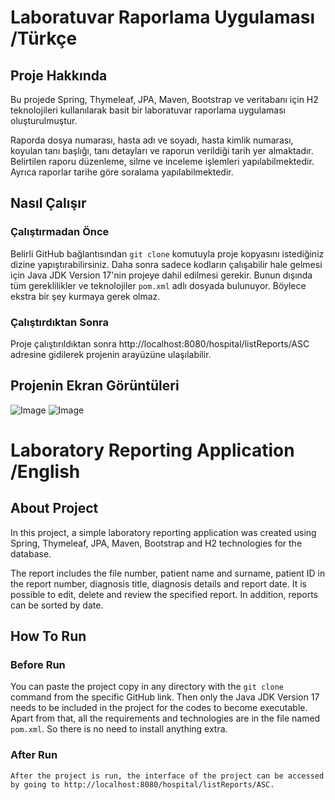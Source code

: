 # Laboratuvar Raporlama Uygulaması /Türkçe
## Proje Hakkında
Bu projede Spring, Thymeleaf, JPA, Maven, Bootstrap ve veritabanı için H2 teknolojileri kullanılarak basit bir laboratuvar raporlama uygulaması oluşturulmuştur.

Raporda dosya numarası, hasta adı ve soyadı, hasta kimlik
numarası, koyulan tanı başlığı, tanı detayları ve raporun verildiği
tarih yer almaktadır. Belirtilen raporu düzenleme, silme ve inceleme işlemleri yapılabilmektedir. Ayrıca raporlar tarihe göre soralama yapılabilmektedir.

## Nasıl Çalışır
### Çalıştırmadan Önce
Belirli GitHub bağlantısından `git clone` komutuyla proje kopyasını istediğiniz dizine yapıştırabilirsiniz.
Daha sonra sadece kodların çalışabilir hale gelmesi için Java JDK Version 17'nin projeye dahil edilmesi gerekir. Bunun dışında tüm gereklilikler ve teknolojiler `pom.xml` adlı dosyada bulunuyor. Böylece ekstra bir şey kurmaya gerek olmaz.
### Çalıştırdıktan Sonra
Proje çalıştırıldıktan sonra http://localhost:8080/hospital/listReports/ASC adresine gidilerek projenin arayüzüne ulaşılabilir.

## Projenin Ekran Görüntüleri
![Image](https://i.hizliresim.com/c5d2ln3.JPG)
![Image](https://i.hizliresim.com/itkfh4m.JPG)



# Laboratory Reporting Application /English
## About Project
In this project, a simple laboratory reporting application was created using  Spring, Thymeleaf, JPA, Maven, Bootstrap and H2 technologies for the database.

The report includes the file number, patient name and surname, patient ID in the report
number, diagnosis title, diagnosis details and report date. It is possible to edit, delete and review the specified report. In addition, reports can be sorted by date.

## How To Run
### Before Run
You can paste the project copy in any directory with the `git clone` command from the specific GitHub link.
Then only the Java JDK Version 17 needs to be included in the project for the codes to become executable. Apart from that, all the requirements and technologies are in the file named `pom.xml`. So there is no need to install anything extra.
### After Run
`After the project is run, the interface of the project can be accessed by going to http://localhost:8080/hospital/listReports/ASC.`
